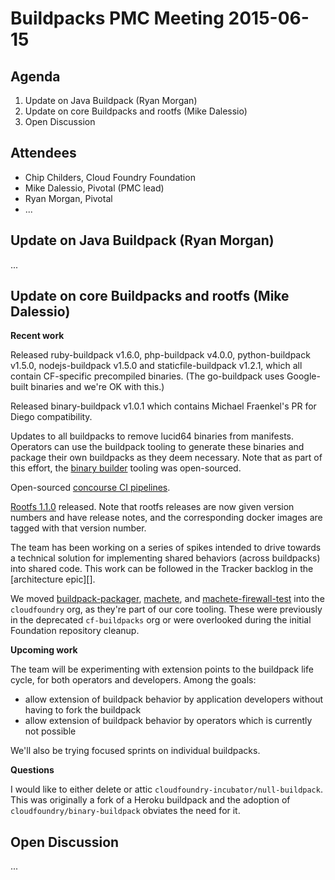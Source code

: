 # Buildpacks PMC Meeting 2015-06-15

## Agenda

1. Update on Java Buildpack (Ryan Morgan)
2. Update on core Buildpacks and rootfs (Mike Dalessio)
3. Open Discussion


## Attendees

* Chip Childers, Cloud Foundry Foundation
* Mike Dalessio, Pivotal (PMC lead)
* Ryan Morgan, Pivotal
* ...


## Update on Java Buildpack (Ryan Morgan)

...


## Update on core Buildpacks and rootfs (Mike Dalessio)

__Recent work__

Released ruby-buildpack v1.6.0, php-buildpack v4.0.0, python-buildpack v1.5.0, nodejs-buildpack v1.5.0 and staticfile-buildpack v1.2.1, which all contain CF-specific precompiled binaries. (The go-buildpack uses Google-built binaries and we're OK with this.)

Released binary-buildpack v1.0.1 which contains Michael Fraenkel's PR for Diego compatibility.

Updates to all buildpacks to remove lucid64 binaries from manifests. Operators can use the buildpack tooling to generate these binaries and package their own buildpacks as they deem necessary. Note that as part of this effort, the [binary builder][] tooling was open-sourced.

Open-sourced [concourse CI pipelines][].

[Rootfs 1.1.0][] released. Note that rootfs releases are now given version numbers and have release notes, and the corresponding docker images are tagged with that version number.

The team has been working on a series of spikes intended to drive towards a technical solution for implementing shared behaviors (across buildpacks) into shared code. This work can be followed in the Tracker backlog in the [architecture epic][].

We moved [buildpack-packager][], [machete][], and [machete-firewall-test][] into the `cloudfoundry` org, as they're part of our core tooling. These were previously in the deprecated `cf-buildpacks` org or were overlooked during the initial Foundation repository cleanup.


  [binary builder]: https://github.com/cloudfoundry/binary-builder
  [concourse CI pipelines]: https://github.com/cloudfoundry/buildpacks-ci
  [Rootfs 1.1.0]: https://github.com/cloudfoundry/stacks/releases/tag/1.1.0
  [architecture label]: https://www.pivotaltracker.com/epic/show/1898760
  [buildpack-packager]: https://github.com/cloudfoundry/buildpack-packager
  [machete]: https://github.com/cloudfoundry/machete
  [machete-firewall-test]: https://github.com/cloudfoundry/machete-firewall-test


__Upcoming work__

The team will be experimenting with extension points to the buildpack life cycle, for both operators and developers. Among the goals:

* allow extension of buildpack behavior by application developers without having to fork the buildpack
* allow extension of buildpack behavior by operators which is currently not possible

We'll also be trying focused sprints on individual buildpacks.


__Questions__

I would like to either delete or attic `cloudfoundry-incubator/null-buildpack`. This was originally a fork of a Heroku buildpack and the adoption of `cloudfoundry/binary-buildpack` obviates the need for it.



## Open Discussion

...

